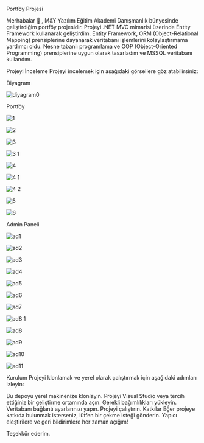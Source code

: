 Portföy Projesi

Merhabalar  👋 , 
M&Y Yazılım Eğitim Akademi Danışmanlık bünyesinde geliştirdiğim portföy projesidir. Projeyi .NET MVC mimarisi üzerinde Entity Framework kullanarak geliştirdim. Entity Framework, ORM (Object-Relational Mapping) prensiplerine dayanarak veritabanı işlemlerini kolaylaştırmama yardımcı oldu. Nesne tabanlı programlama ve OOP (Object-Oriented Programming) prensiplerine uygun olarak tasarladım ve MSSQL veritabanı kullandım.

Projeyi İnceleme
Projeyi incelemek için aşağıdaki görsellere göz atabilirsiniz:

Diyagram

![diyagram0](https://github.com/DemhatYoldas/Portfoy/assets/64671581/626e5a60-af1f-4ba8-b7a3-f7d63bd24083)


Portföy

![1](https://github.com/DemhatYoldas/Portfoy/assets/64671581/66431c04-5ad9-4e40-8a32-a80773fe1f0c)

![2](https://github.com/DemhatYoldas/Portfoy/assets/64671581/9edb02fe-5d50-422e-9604-093a407357b8)

![3](https://github.com/DemhatYoldas/Portfoy/assets/64671581/7bb237c8-fd57-474e-a800-7c0c3d576db9)

![3 1](https://github.com/DemhatYoldas/Portfoy/assets/64671581/b32c58e6-371b-4d58-9f7c-182ddbc556c7)

![4](https://github.com/DemhatYoldas/Portfoy/assets/64671581/464cc1eb-12bd-4a85-a0db-97eb80c90040)

![4 1](https://github.com/DemhatYoldas/Portfoy/assets/64671581/7bb50d14-b1f1-4d43-b9cf-8a3a3f5baf2a)

![4 2](https://github.com/DemhatYoldas/Portfoy/assets/64671581/7a45676e-fa71-4784-a910-18c0e5924cf5)


![5](https://github.com/DemhatYoldas/Portfoy/assets/64671581/8b2cfb20-df49-4b51-a1a9-0bf5240dda2c)

![6](https://github.com/DemhatYoldas/Portfoy/assets/64671581/4aa8df7e-0206-4510-81bb-49e13082161e)

Admin Paneli

![ad1](https://github.com/DemhatYoldas/Portfoy/assets/64671581/ca1bd681-6f0b-4107-8146-ae3cbf9928ab)

![ad2](https://github.com/DemhatYoldas/Portfoy/assets/64671581/dc46c5d1-70ce-4b08-bdfd-a2d75993f2f0)

![ad3](https://github.com/DemhatYoldas/Portfoy/assets/64671581/bdc84d72-a9ec-4f52-b405-9a72e9ccbf4c)

![ad4](https://github.com/DemhatYoldas/Portfoy/assets/64671581/8a1e9dc2-4ba4-4325-85c8-55463d0cfa5a)

![ad5](https://github.com/DemhatYoldas/Portfoy/assets/64671581/3f0cb40e-65e3-4f73-ba58-14d9e65d6b18)

![ad6](https://github.com/DemhatYoldas/Portfoy/assets/64671581/a0e4e81e-4fcb-438d-8652-f4145dbab789)

![ad7](https://github.com/DemhatYoldas/Portfoy/assets/64671581/8aef9942-3ea3-4956-abb3-2e0d90969ca5)

![ad8 1](https://github.com/DemhatYoldas/Portfoy/assets/64671581/2e3a2c14-ba5d-4a86-9407-4814962ee723)

![ad8](https://github.com/DemhatYoldas/Portfoy/assets/64671581/46ceb4f3-6a8b-4255-bbd7-40aa4023a67a)

![ad9](https://github.com/DemhatYoldas/Portfoy/assets/64671581/9359267e-255b-4e2a-9868-eb22ac27b3c6)

![ad10](https://github.com/DemhatYoldas/Portfoy/assets/64671581/fe1fc54c-fbec-4798-b324-948e930bfbd5)

![ad11](https://github.com/DemhatYoldas/Portfoy/assets/64671581/05510fe7-3388-4d47-a9af-e7f4cbf37257)


Kurulum
Projeyi klonlamak ve yerel olarak çalıştırmak için aşağıdaki adımları izleyin:

Bu depoyu yerel makinenize klonlayın.
Projeyi Visual Studio veya tercih ettiğiniz bir geliştirme ortamında açın.
Gerekli bağımlılıkları yükleyin.
Veritabanı bağlantı ayarlarınızı yapın.
Projeyi çalıştırın.
Katkılar
Eğer projeye katkıda bulunmak isterseniz, lütfen bir çekme isteği gönderin. Yapıcı eleştirilere ve geri bildirimlere her zaman açığım!

Teşekkür ederim.
